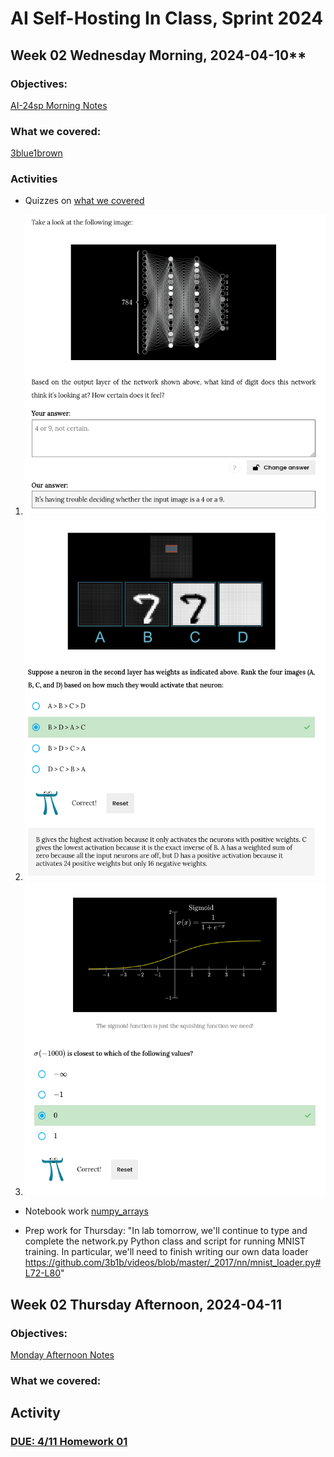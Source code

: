 # AI Self-Hosting In Class, Sprint 2024

## Week 02 Wednesday Morning, 2024-04-10**

### Objectives:
[AI-24sp Morning Notes](https://github.com/TheEvergreenStateCollege/upper-division-cs/wiki/AI%E2%80%9024sp%E2%80%902024%E2%80%9004%E2%80%9010%E2%80%90Morning)

### What we covered:
[3blue1brown](https://www.3blue1brown.com/lessons/neural-networks#neurons)

### Activities
- Quizzes on [what we covered](./2024-04-10&11ai_in_class.md#what-we-covered)

1. ![Question 1](./images/3brown1blue/question1.png)
2. ![img_1.png](./images/3brown1blue/question2.png)
3. ![img_3.png](./images/3brown1blue/question3.png)

- Notebook work
[numpy_arrays](./jupyter_lab_notebooks/in_class_2024-04-10-1.pdf)

- Prep work for Thursday:
  "In lab tomorrow, we'll continue to type and complete the network.py Python class and script for running MNIST training.
  In particular, we'll need to finish writing our own data loader https://github.com/3b1b/videos/blob/master/_2017/nn/mnist_loader.py#L72-L80"

## Week 02 Thursday Afternoon, 2024-04-11

### Objectives:

[Monday Afternoon Notes](https://github.com/TheEvergreenStateCollege/upper-division-cs/wiki/SC%E2%80%9024sp%E2%80%902024%E2%80%9004%E2%80%9008%E2%80%90Afternoon)

### What we covered:


## Activity 


### [DUE: 4/11 Homework 01](https://github.com/TheEvergreenStateCollege/upper-division-cs/wiki/AI‐Homework‐01)
